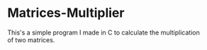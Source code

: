 # Matrices-Multiplier
This's a simple program I made in C to calculate the multiplication of two matrices.
